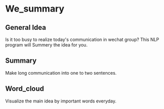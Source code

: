 # We_summary
## General Idea
Is it too busy to realize today's communication in wechat group? This NLP program will Summery the idea for you.
## Summary
Make long communication into one to two sentences.
## Word_cloud
Visualize the main idea by important words everyday.

